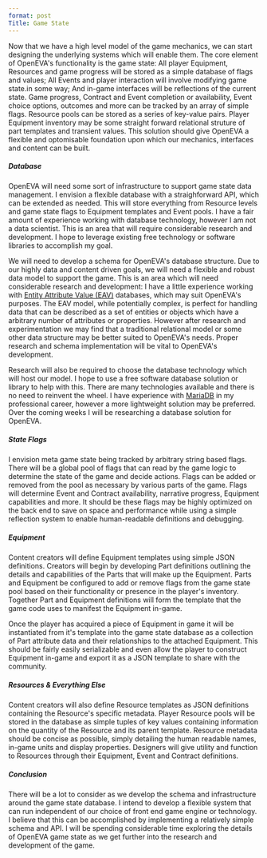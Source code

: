 ```yaml
---
format: post
Title: Game State
---
```

Now that we have a high level model of the game mechanics, we can start designing the underlying systems which will enable them. The core element of OpenEVA's functionality is the game state: All player Equipment, Resources and game progress will be stored as a simple database of flags and values; All Events and player interaction will involve modifying game state.in some way; And in-game interfaces will be reflections of the current state. Game progress, Contract and Event completion or availability, Event choice options, outcomes and more can be tracked by an array of simple flags. Resource pools can be stored as a series of key-value pairs. Player Equipment inventory may be some straight forward relational struture of part templates and transient values. This solution should give OpenEVA a flexible and optomisable foundation upon which our mechanics, interfaces and content can be built.

##### Database

OpenEVA will need some sort of infrastructure to support game state data management. I envision a flexible database with a straighforward API, which can be extended as needed. This will store everything from Resource levels and game state flags to Equipment templates and Event pools. I have a fair amount of experience working with database technology, however I am not a data scientist. This is an area that will require considerable research and development. I hope to leverage existing free technology or software libraries to accomplish my goal.

We will need to develop a schema for OpenEVA's database structure. Due to our highly data and content driven goals, we will need a flexible and robust data model to support the game. This is an area which will need considerable research and development: I have a little experience working with <a href="https://en.wikipedia.org/wiki/Entity%E2%80%93attribute%E2%80%93value_model">Entity Attribute Value (EAV)</a> databases, which may suit OpenEVA's purposes. The EAV model, while potentially complex, is perfect for handling data that can be described as a set of entities or objects which have a arbitrary number of attributes or properties. However after research and experimentation we may find that a traditional relational model or some other data structure may be better suited to OpenEVA's needs. Proper research and schema implementation will be vital to OpenEVA's development.

Research will also be required to choose the database technology which will host our model. I hope to use a free software database solution or library to help with this. There are many technologies available and there is no need to reinvent the wheel. I have experience with <a href="https://mariadb.org/">MariaDB</a> in my professional career, however a more lightweight solution may be preferred. Over the coming weeks I will be researching a database solution for OpenEVA.

##### State Flags

I envision meta game state being tracked by arbitrary string based flags. There will be a global pool of flags that can read by the game logic to determine the state of the game and decide actions. Flags can be added or removed from the pool as necessary by various parts of the game. Flags will determine Event and Contract availability, narrative progress, Equipment capabilities and more. It should be these flags may be highly optimized on the back end to save on space and performance while using a simple reflection system to enable human-readable definitions and debugging.

##### Equipment 

Content creators will define Equipment templates using simple JSON definitions. Creators will begin by developing Part definitions outlining the details and capabilities of the Parts that will make up the Equipment. Parts and Equipment be configured to add or remove flags from the game state pool based on their functionality or presence in the player's inventory. Together Part and Equipment definitions will form the template that the game code uses to manifest the Equipment in-game.

Once the player has acquired a piece of Equipment in game it will be instantiated from it's template into the game state database as a collection of Part attribute data and their relationships to the attached Equipment. This should be fairly easily serializable and even allow the player to construct Equipment in-game and export it as a JSON template to share with the community.

##### Resources & Everything Else

Content creators will also define Resource templates as JSON definitions containing the Resource's specific metadata. Player Resource pools will be stored in the database as simple tuples of key values containing information on the quantity of the Resource and its parent template. Resource metadata should be concise as possible, simply detailing the human readable names, in-game units and display properties. Designers will give utility and function to Resources through their Equipment, Event and Contract definitions.

##### Conclusion

There will be a lot to consider as we develop the schema and infrastructure around the game state database. I intend to develop a flexible system that can run independent of our choice of front end game engine or technology. I believe that this can be accomplished by implementing a relatively simple schema and API. I will be spending considerable time exploring the details of OpenEVA game state as we get further into the research and development of the game. 
